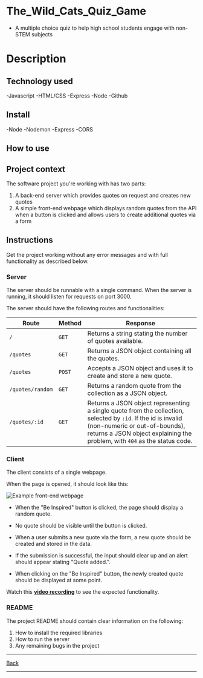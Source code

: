 # The_Wild_Cats_Quiz_Game
- A multiple choice quiz to help high school students engage with non-STEM subjects

# Description


## Technology used
-Javascript
-HTML/CSS
-Express
-Node
-Github


## Install
-Node
-Nodemon
-Express
-CORS


## How to use


## Project context

The software project you're working with has two parts:

1. A back-end server which provides quotes on request and creates new quotes
2. A simple front-end webpage which displays random quotes from the API when a button is clicked and allows users to create additional quotes via a form

## Instructions

Get the project working without any error messages and with full functionality as described below.

### Server

The server should be runnable with a single command. When the server is running, it should listen for requests on port 3000.

The server should have the following routes and functionalities:

| Route | Method | Response |
| --- | --- | --- |
| `/` | `GET` | Returns a string stating the number of quotes available. |
| `/quotes` | `GET` | Returns a JSON object containing all the quotes. |
| `/quotes` | `POST` | Accepts a JSON object and uses it to create and store a new quote. |
| `/quotes/random` | `GET` | Returns a random quote from the collection as a JSON object. |
| `/quotes/:id` | `GET` | Returns a JSON object representing a single quote from the collection, selected by `:id`. If the id is invalid (non-numeric or out-of-bounds), returns a JSON object explaining the problem, with `404` as the status code. |

### Client

The client consists of a single webpage.

When the page is opened, it should look like this:

![Example front-end webpage](./client-example.png)

- When the "Be Inspired" button is clicked, the page should display a random quote.

- No quote should be visible until the button is clicked.

- When a user submits a new quote via the form, a new quote should be created and stored in the data. 

- If the submission is successful, the input should clear up and an alert should appear stating "Quote added.". 

- When clicking on the "Be Inspired" button, the newly created quote should be displayed at some point.

Watch this [**video recording**](https://www.loom.com/share/b292735f96534977af85b3d6a1adeae3) to see the expected functionality.

### README

The project README should contain clear information on the following:

1. How to install the required libraries
2. How to run the server
3. Any remaining bugs in the project

---

[Back](../README.md)

---
